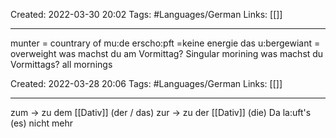 Created: 2022-03-30 20:02
Tags: #Languages/German 
Links: [[]]
___
munter = countrary of mu:de
erscho:pft =keine energie
das u:bergewiant = overweight
was machst du am Vormittag? Singular morining
was machst du Vormittags? all mornings



Created: 2022-03-28 20:06
Tags: #Languages/German 
Links: [[]]
___
zum -> zu dem [[Dativ]] (der / das)
zur -> zu der [[Dativ]] (die)
Da la:uft's (es) nicht mehr
